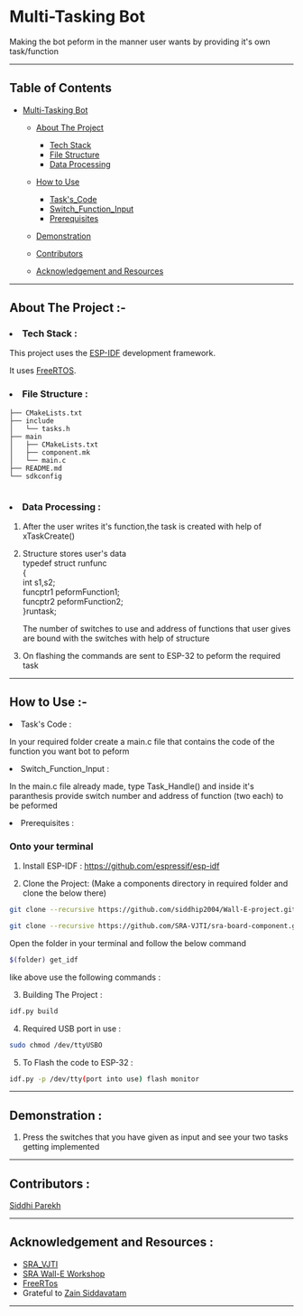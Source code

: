 # Multi-Tasking Bot

Making the bot peform in the manner user wants by providing it's own task/function

-------------------------------

 ## Table of Contents
 * [Multi-Tasking Bot](#multi-Tasking-Bot)
     
    * [About The Project](#about-the-project)
      * [Tech Stack](#tech-stack)
      * [File Structure](#file-structure)
      * [Data Processing](#data-processing)
   
   * [How to Use](#how-to-use)
     * [Task's_Code](#Task's-Code)
     * [Switch_Function_Input](#Switch-Function-Input)
     * [Prerequisites](#prerequisites)
     

   * [Demonstration](#demonstration)

   * [Contributors](#contributors)

   * [Acknowledgement and Resources](#acknowledgement-and-resources)

-----------------

## About The Project :-

###  <li>Tech Stack :</li>
This project uses the [ESP-IDF](https://docs.espressif.com/projects/esp-idf/en/latest/esp32/) development framework.

It uses [FreeRTOS](https://www.freertos.org/openrtos.html).


### <li>File Structure :</li>

```
├── CMakeLists.txt
├── include
│   └── tasks.h
├── main
│   ├── CMakeLists.txt
│   ├── component.mk
│   └── main.c
├── README.md
└── sdkconfig


```

### <li>Data Processing :</li>
1. After the user writes it's function,the task is created with help of xTaskCreate()

2. Structure stores user's data<br>
   typedef struct runfunc <br>
{<br>
    int s1,s2;
    <br>funcptr1 peformFunction1;
    <br>funcptr2 peformFunction2;<br>
}runtask;
      
      The number of switches to use and address of functions that user gives are bound with the switches with help of structure

3. On flashing the commands are sent to ESP-32 to peform the required task

----------------

## How to Use :-
<li> Task's Code :</li>

In your required folder create a main.c file that contains the code of the function you want bot to peform

<li> Switch_Function_Input :</li>

In the main.c file already made, type Task_Handle() and
inside it's paranthesis provide switch number and address of function (two each) to be peformed

<li> Prerequisites :</li>
   
### Onto your terminal   

1. Install ESP-IDF : https://github.com/espressif/esp-idf

2. Clone the Project:
(Make a components directory in required folder and clone the below there)
```sh
git clone --recursive https://github.com/siddhip2004/Wall-E-project.git

git clone --recursive https://github.com/SRA-VJTI/sra-board-component.git
```
 Open the folder in your terminal 
 and follow the below command
```sh
$(folder) get_idf
```

like above use the following commands :

3. Building The Project :
```sh
idf.py build
```
4. Required USB port in use :
```sh
sudo chmod /dev/ttyUSBO
```
5. To Flash the code to ESP-32 :
```sh
idf.py -p /dev/tty(port into use) flash monitor
```

-----------------

## Demonstration :

1. Press the switches that you have given as input and see your two tasks getting implemented
------------------

## Contributors :
[Siddhi Parekh](#https://github.com/siddhip2004)

-----------------

## Acknowledgement and Resources :

* [SRA_VJTI](#https://github.com/SRA-VJTI)
* [SRA Wall-E Workshop](https://github.com/SRA-VJTI/Wall-E_v2.2)
* [FreeRTos](#https://www.freertos.org/)
* Grateful to [Zain Siddavatam](https://github.com/SuperChamp234/RISC)
-----------------------






    